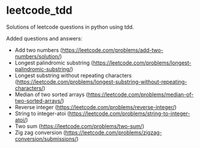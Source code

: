 # leetcode_tdd

Solutions of leetcode questions in python using tdd.

Added questions and answers:
- Add two numbers (https://leetcode.com/problems/add-two-numbers/solution/)
- Longest palindromic substring (https://leetcode.com/problems/longest-palindromic-substring/)
- Longest substring without repeating characters (https://leetcode.com/problems/longest-substring-without-repeating-characters/)
- Median of two sorted arrays (https://leetcode.com/problems/median-of-two-sorted-arrays/)
- Reverse integer (https://leetcode.com/problems/reverse-integer/)
- String to integer-atoi (https://leetcode.com/problems/string-to-integer-atoi/)
- Two sum (https://leetcode.com/problems/two-sum/)
- Zig zag conversion (https://leetcode.com/problems/zigzag-conversion/submissions/)
